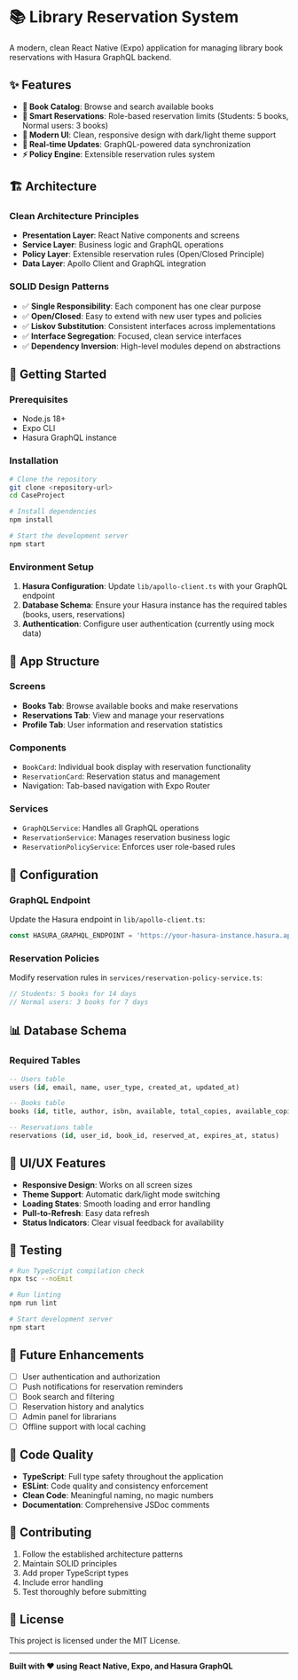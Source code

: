 # 📚 Library Reservation System

A modern, clean React Native (Expo) application for managing library book reservations with Hasura GraphQL backend.

## ✨ Features

- **📖 Book Catalog**: Browse and search available books
- **🔖 Smart Reservations**: Role-based reservation limits (Students: 5 books, Normal users: 3 books)
- **📱 Modern UI**: Clean, responsive design with dark/light theme support
- **🔄 Real-time Updates**: GraphQL-powered data synchronization
- **⚡ Policy Engine**: Extensible reservation rules system

## 🏗️ Architecture

### **Clean Architecture Principles**
- **Presentation Layer**: React Native components and screens
- **Service Layer**: Business logic and GraphQL operations
- **Policy Layer**: Extensible reservation rules (Open/Closed Principle)
- **Data Layer**: Apollo Client and GraphQL integration

### **SOLID Design Patterns**
- ✅ **Single Responsibility**: Each component has one clear purpose
- ✅ **Open/Closed**: Easy to extend with new user types and policies
- ✅ **Liskov Substitution**: Consistent interfaces across implementations
- ✅ **Interface Segregation**: Focused, clean service interfaces
- ✅ **Dependency Inversion**: High-level modules depend on abstractions

## 🚀 Getting Started

### Prerequisites
- Node.js 18+ 
- Expo CLI
- Hasura GraphQL instance

### Installation
```bash
# Clone the repository
git clone <repository-url>
cd CaseProject

# Install dependencies
npm install

# Start the development server
npm start
```

### Environment Setup
1. **Hasura Configuration**: Update `lib/apollo-client.ts` with your GraphQL endpoint
2. **Database Schema**: Ensure your Hasura instance has the required tables (books, users, reservations)
3. **Authentication**: Configure user authentication (currently using mock data)

## 📱 App Structure

### **Screens**
- **Books Tab**: Browse available books and make reservations
- **Reservations Tab**: View and manage your reservations
- **Profile Tab**: User information and reservation statistics

### **Components**
- `BookCard`: Individual book display with reservation functionality
- `ReservationCard`: Reservation status and management
- Navigation: Tab-based navigation with Expo Router

### **Services**
- `GraphQLService`: Handles all GraphQL operations
- `ReservationService`: Manages reservation business logic
- `ReservationPolicyService`: Enforces user role-based rules

## 🔧 Configuration

### **GraphQL Endpoint**
Update the Hasura endpoint in `lib/apollo-client.ts`:
```typescript
const HASURA_GRAPHQL_ENDPOINT = 'https://your-hasura-instance.hasura.app/v1/graphql';
```

### **Reservation Policies**
Modify reservation rules in `services/reservation-policy-service.ts`:
```typescript
// Students: 5 books for 14 days
// Normal users: 3 books for 7 days
```

## 📊 Database Schema

### **Required Tables**
```sql
-- Users table
users (id, email, name, user_type, created_at, updated_at)

-- Books table  
books (id, title, author, isbn, available, total_copies, available_copies)

-- Reservations table
reservations (id, user_id, book_id, reserved_at, expires_at, status)
```

## 🎨 UI/UX Features

- **Responsive Design**: Works on all screen sizes
- **Theme Support**: Automatic dark/light mode switching
- **Loading States**: Smooth loading and error handling
- **Pull-to-Refresh**: Easy data refresh
- **Status Indicators**: Clear visual feedback for availability

## 🧪 Testing

```bash
# Run TypeScript compilation check
npx tsc --noEmit

# Run linting
npm run lint

# Start development server
npm start
```

## 🔮 Future Enhancements

- [ ] User authentication and authorization
- [ ] Push notifications for reservation reminders
- [ ] Book search and filtering
- [ ] Reservation history and analytics
- [ ] Admin panel for librarians
- [ ] Offline support with local caching

## 📝 Code Quality

- **TypeScript**: Full type safety throughout the application
- **ESLint**: Code quality and consistency enforcement
- **Clean Code**: Meaningful naming, no magic numbers
- **Documentation**: Comprehensive JSDoc comments

## 🤝 Contributing

1. Follow the established architecture patterns
2. Maintain SOLID principles
3. Add proper TypeScript types
4. Include error handling
5. Test thoroughly before submitting

## 📄 License

This project is licensed under the MIT License.

---

**Built with ❤️ using React Native, Expo, and Hasura GraphQL**
